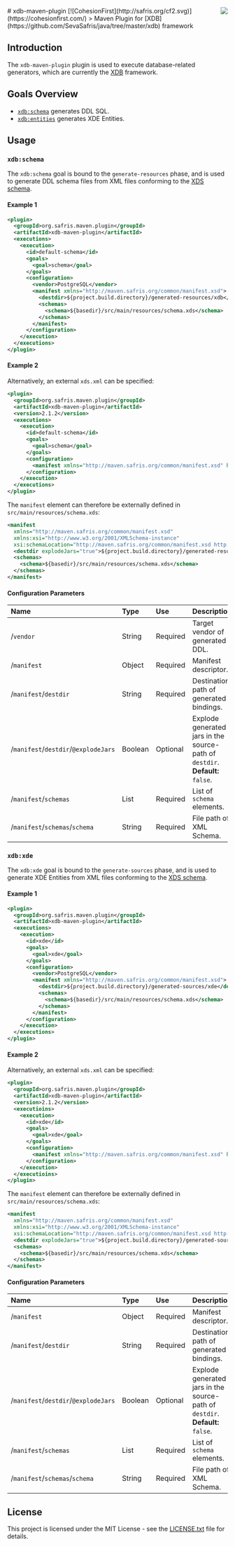 <img src="http://safris.org/logo.png" align="right" />
# xdb-maven-plugin [![CohesionFirst](http://safris.org/cf2.svg)](https://cohesionfirst.com/)
> Maven Plugin for [XDB](https://github.com/SevaSafris/java/tree/master/xdb) framework

## Introduction

The `xdb-maven-plugin` plugin is used to execute database-related generators, which are currently the [XDB](https://github.com/SevaSafris/java/tree/master/xdb) framework.

## Goals Overview

* [`xdb:schema`](https://github.com/SevaSafris/java/tree/master/maven/plugin/xdb-maven-plugin#xdbxds) generates DDL SQL.
* [`xdb:entities`](https://github.com/SevaSafris/java/tree/master/maven/plugin/xdb-maven-plugin#xdbxde) generates XDE Entities.

## Usage

### `xdb:schema`

The `xdb:schema` goal is bound to the `generate-resources` phase, and is used to generate DDL schema files from XML files conforming to the [XDS schema](http://xdb.safris.org/xds.xsd).

#### Example 1

```xml
<plugin>
  <groupId>org.safris.maven.plugin</groupId>
  <artifactId>xdb-maven-plugin</artifactId>
  <executions>
    <execution>
      <id>default-schema</id>
      <goals>
        <goal>schema</goal>
      </goals>
      <configuration>
        <vendor>PostgreSQL</vendor>
        <manifest xmlns="http://maven.safris.org/common/manifest.xsd">
          <destdir>${project.build.directory}/generated-resources/xdb</destdir>
          <schemas>
            <schema>${basedir}/src/main/resources/schema.xds</schema>
          </schemas>
        </manifest>
      </configuration>
    </execution>
  </executions>
</plugin>
```

#### Example 2

Alternatively, an external `xds.xml` can be specified:

```xml
<plugin>
  <groupId>org.safris.maven.plugin</groupId>
  <artifactId>xdb-maven-plugin</artifactId>
  <version>2.1.2</version>
  <executions>
    <execution>
      <id>default-schema</id>
      <goals>
        <goal>schema</goal>
      </goals>
      <configuration>
        <manifest xmlns="http://maven.safris.org/common/manifest.xsd" href="${basedir}/src/main/resources/schema.xds"/>
      </configuration>
    </execution>
  </executions>
</plugin>
```

The `manifest` element can therefore be externally defined in `src/main/resources/schema.xds`:

```xml
<manifest
  xmlns="http://maven.safris.org/common/manifest.xsd"
  xmlns:xsi="http://www.w3.org/2001/XMLSchema-instance"
  xsi:schemaLocation="http://maven.safris.org/common/manifest.xsd http://maven.safris.org/common/manifest.xsd">
  <destdir explodeJars="true">${project.build.directory}/generated-resources/xdb</destdir>
  <schemas>
    <schema>${basedir}/src/main/resources/schema.xds</schema>
  </schemas>
</manifest>
```

#### Configuration Parameters

| Name                                 | Type          | Use      | Description                                                                   |
|:-------------------------------------|:--------------|:---------|:------------------------------------------------------------------------------|
| /`vendor  `                          | String        | Required | Target vendor of generated DDL.                                               |
| /`manifest`                          | Object        | Required | Manifest descriptor.                                                          |
| /`manifest`/`destdir`                | String        | Required | Destination path of generated bindings.                                       |
| /`manifest`/`destdir`/`@explodeJars` | Boolean       | Optional | Explode generated jars in the source-path of `destdir`. **Default:** `false`. |
| /`manifest`/`schemas`                | List          | Required | List of `schema` elements.                                                    |
| /`manifest`/`schemas`/`schema`       | String        | Required | File path of XML Schema.                                                      |

### `xdb:xde`

The `xdb:xde` goal is bound to the `generate-sources` phase, and is used to generate XDE Entities from XML files conforming to the [XDS schema](http://xdb.safris.org/xds.xsd).

#### Example 1

```xml
<plugin>
  <groupId>org.safris.maven.plugin</groupId>
  <artifactId>xdb-maven-plugin</artifactId>
  <executions>
    <execution>
      <id>xde</id>
      <goals>
        <goal>xde</goal>
      </goals>
      <configuration>
        <vendor>PostgreSQL</vendor>
        <manifest xmlns="http://maven.safris.org/common/manifest.xsd">
          <destdir>${project.build.directory}/generated-sources/xde</destdir>
          <schemas>
            <schema>${basedir}/src/main/resources/schema.xds</schema>
          </schemas>
        </manifest>
      </configuration>
    </execution>
  </executions>
</plugin>
```

#### Example 2

Alternatively, an external `xds.xml` can be specified:

```xml
<plugin>
  <groupId>org.safris.maven.plugin</groupId>
  <artifactId>xdb-maven-plugin</artifactId>
  <version>2.1.2</version>
  <executioins>
    <execution>
      <id>xde</id>
      <goals>
        <goal>xde</goal>
      </goals>
      <configuration>
        <manifest xmlns="http://maven.safris.org/common/manifest.xsd" href="${basedir}/src/main/resources/schema.xds"/>
      </configuration>
    </execution>
  </executioins>
</plugin>
```

The `manifest` element can therefore be externally defined in `src/main/resources/schema.xds`:

```xml
<manifest
  xmlns="http://maven.safris.org/common/manifest.xsd"
  xmlns:xsi="http://www.w3.org/2001/XMLSchema-instance"
  xsi:schemaLocation="http://maven.safris.org/common/manifest.xsd http://maven.safris.org/common/manifest.xsd">
  <destdir explodeJars="true">${project.build.directory}/generated-sources/xde</destdir>
  <schemas>
    <schema>${basedir}/src/main/resources/schema.xds</schema>
  </schemas>
</manifest>
```

#### Configuration Parameters

| Name                                 | Type          | Use      | Description                                                                   |
|:-------------------------------------|:--------------|:---------|:------------------------------------------------------------------------------|
| /`manifest`                          | Object        | Required | Manifest descriptor.                                                          |
| /`manifest`/`destdir`                | String        | Required | Destination path of generated bindings.                                       |
| /`manifest`/`destdir`/`@explodeJars` | Boolean       | Optional | Explode generated jars in the source-path of `destdir`. **Default:** `false`. |
| /`manifest`/`schemas`                | List          | Required | List of `schema` elements.                                                    |
| /`manifest`/`schemas`/`schema`       | String        | Required | File path of XML Schema.                                                      |

## License

This project is licensed under the MIT License - see the [LICENSE.txt](LICENSE.txt) file for details.
